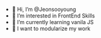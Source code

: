 - 👋 Hi, I’m @Jeonsooyoung
- 👀 I’m interested in FrontEnd Skills
- 🌱 I’m currently learning vanila JS
- 💞️ I want to modularize my work
<!---
Jeonsooyoung/Jeonsooyoung is a ✨ special ✨ repository because its `README.md` (this file) appears on your GitHub profile.
You can click the Preview link to take a look at your changes.
--->
